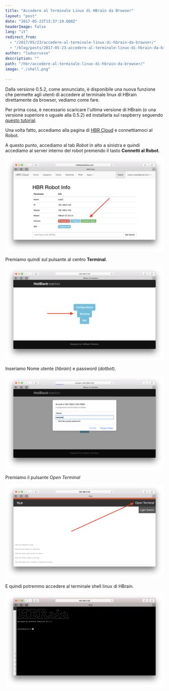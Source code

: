```yaml
---
title: "Accedere al Terminale Linux di HBrain da Browser"
layout: "post"
date: "2017-05-23T13:37:19.000Z"
headerImage: false
lang: "it"
redirect_from:
  - "/2017/05/23/accedere-al-terminale-linux-di-hbrain-da-browser/"
  - "/blog/posts/2017-05-23-accedere-al-terminale-linux-di-hbrain-da-browser"
author: "ludusrusso"
description: ""
path: "/hbr/accedere-al-terminale-linux-di-hbrain-da-browser/"
image: "./shell.png"

---
```


Dalla versione 0.5.2, come annunciato, è disponibile una nuova funzione che permette agli utenti di accedere al terminale linux di HBrain direttamente da browser, vediamo come fare.

Per prima cosa, è necessario scaricare l'ultima versione di HBrain (o una versione superiore o uguale alla 0.5.2) ed installarla sul raspberry seguendo [questo tutorial](http://hotblackrobotics.github.io/blog/posts/2017-03-24-immagine-sd-per-la-cloud-e-configurazione).

Una volta fatto, accediamo alla pagina di [HBR Cloud](http://hotblackrobotics.github.io/cloud/index) e connettiamoci al Robot.

A questo punto, accediamo al tab _Robot_ in alto a sinistra e quindi accediamo al server interno del robot premendo il tasto **Connetti al Robot**.

![Robot page](./robotpage.png)

Premiamo quindi sul pulsante al centro **Terminal**.

![Robot Server](./robotserver.png)

Inseriamo Nome utente (_hbrain_) e password (_dotbot_).

![Robot Server](./userpass.png)

Premiamo il pulsante _Open Terminal_

![Robot User Password](./tty.png)

E quindi potremmo accedere al terminale shell linux di HBrain.

![Shell](./shell.png)

